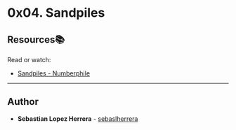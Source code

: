 # 0x04. Sandpiles

## Resources:books:
Read or watch:

- [Sandpiles - Numberphile](https://www.youtube.com/watch?v=1MtEUErz7Gg)

---

## Author
* **Sebastian Lopez Herrera** - [sebaslherrera](https://github.com/sebaslherrera)
